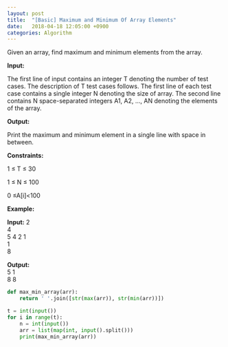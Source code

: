 ```yaml
---
layout: post
title:  "[Basic] Maximum and Minimum Of Array Elements"
date:   2018-04-18 12:05:00 +0900
categories: Algorithm
---
```


Given an array, find maximum and minimum elements from the array.

**Input:**

The first line of input contains an integer T denoting the number of test cases. The description of T test cases follows. The first line of each test case contains a single integer N denoting the size of array. The second line contains N space-separated integers A1, A2, ..., AN denoting the elements of the array.

**Output:**

Print the maximum and minimum element in a single line with space in between.

**Constraints:**

1 ≤ T ≤ 30

1 ≤ N ≤ 100

0 ≤A[i]<100

**Example:**

**Input:**
2  
4  
5 4 2 1  
1  
8  

**Output:**  
5 1  
8 8  


```python
def max_min_array(arr):
    return ' '.join([str(max(arr)), str(min(arr))])

t = int(input())
for i in range(t):
    n = int(input())
    arr = list(map(int, input().split()))
    print(max_min_array(arr))
```
